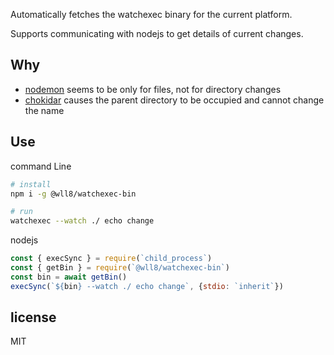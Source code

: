 Automatically fetches the watchexec binary for the current platform.

Supports communicating with nodejs to get details of current changes.

## Why

- [nodemon](https://github.com/remy/nodemon) seems to be only for files, not for directory changes
- [chokidar](https://github.com/paulmillr/chokidar) causes the parent directory to be occupied and cannot change the name

## Use

command Line

```sh
# install
npm i -g @wll8/watchexec-bin

# run
watchexec --watch ./ echo change
```

nodejs

```js
const { execSync } = require(`child_process`)
const { getBin } = require(`@wll8/watchexec-bin`)
const bin = await getBin()
execSync(`${bin} --watch ./ echo change`, {stdio: `inherit`})
```

## license

MIT
